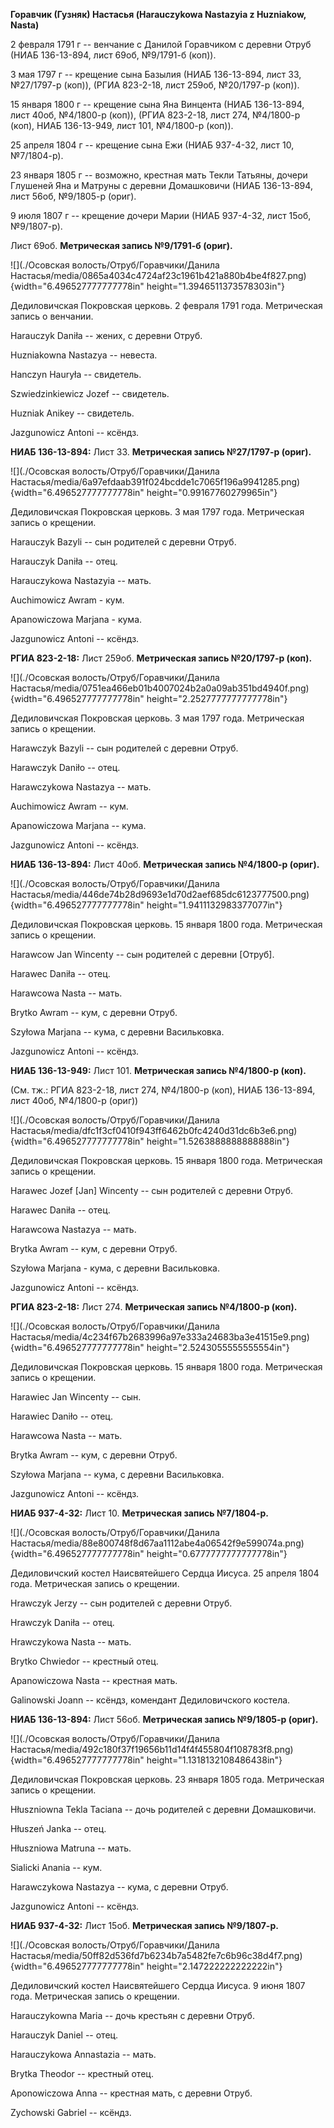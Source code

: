**Горавчик (Гузняк) Настасья (Harauczykowa Nastazyia z Huzniakow,
Nasta)**

2 февраля 1791 г -- венчание с Данилой Горавчиком с деревни Отруб (НИАБ
136-13-894, лист 69об, №9/1791-б (коп)).

3 мая 1797 г -- крещение сына Базылия (НИАБ 136-13-894, лист 33,
№27/1797-р (коп)), (РГИА 823-2-18, лист 259об, №20/1797-р (коп)).

15 января 1800 г -- крещение сына Яна Винцента (НИАБ 136-13-894, лист
40об, №4/1800-р (коп)), (РГИА 823-2-18, лист 274, №4/1800-р (коп), НИАБ
136-13-949, лист 101, №4/1800-р (коп)).

25 апреля 1804 г -- крещение сына Ежи (НИАБ 937-4-32, лист 10,
№7/1804-р).

23 января 1805 г -- возможно, крестная мать Текли Татьяны, дочери
Глушеней Яна и Матруны с деревни Домашковичи (НИАБ 136-13-894, лист
56об, №9/1805-р (ориг).

9 июля 1807 г -- крещение дочери Марии (НИАБ 937-4-32, лист 15об,
№9/1807-р).

Лист 69об. **Метрическая запись №9/1791-б (ориг).**

![](./Осовская волость/Отруб/Горавчики/Данила Настасья/media/0865a4034c4724af23c1961b421a880b4be4f827.png){width="6.496527777777778in"
height="1.3946511373578303in"}

Дедиловичская Покровская церковь. 2 февраля 1791 года. Метрическая
запись о венчании.

Harauczyk Daniła -- жених, с деревни Отруб.

Huzniakowna Nastazya -- невеста.

Hanczyn Hauryła -- свидетель.

Szwiedzinkiewicz Jozef -- свидетель.

Huzniak Anikey -- свидетель.

Jazgunowicz Antoni -- ксёндз.

**НИАБ 136-13-894:** Лист 33. **Метрическая запись №27/1797-р (ориг).**

![](./Осовская волость/Отруб/Горавчики/Данила Настасья/media/6a97efdaab391f024bcdde1c7065f196a9941285.png){width="6.496527777777778in"
height="0.99167760279965in"}

Дедиловичская Покровская церковь. 3 мая 1797 года. Метрическая запись о
крещении.

Harauczyk Bazyli -- сын родителей с деревни Отруб.

Harauczyk Daniła -- отец.

Harauczykowa Nastazyia -- мать.

Auchimowicz Awram - кум.

Apanowiczowa Marjana - кума.

Jazgunowicz Antoni -- ксёндз.

**РГИА 823-2-18:** Лист 259об. **Метрическая запись №20/1797-р (коп).**

![](./Осовская волость/Отруб/Горавчики/Данила Настасья/media/0751ea466eb01b4007024b2a0a09ab351bd4940f.png){width="6.496527777777778in"
height="2.2527777777777778in"}

Дедиловичская Покровская церковь. 3 мая 1797 года. Метрическая запись о
крещении.

Harawczyk Bazyli -- сын родителей с деревни Отруб.

Harawczyk Daniło -- отец.

Harawczykowa Nastazya -- мать.

Auchimowicz Awram -- кум.

Apanowiczowa Marjana -- кума.

Jazgunowicz Antoni -- ксёндз.

**НИАБ 136-13-894:** Лист 40об. **Метрическая запись №4/1800-р (ориг).**

![](./Осовская волость/Отруб/Горавчики/Данила Настасья/media/446de74b28d9693e1d70d2aef685dc6123777500.png){width="6.496527777777778in"
height="1.9411132983377077in"}

Дедиловичская Покровская церковь. 15 января 1800 года. Метрическая
запись о крещении.

Harawcow Jan Wincenty -- сын родителей с деревни \[Отруб\].

Harawec Daniła -- отец.

Harawcowa Nasta -- мать.

Brytko Awram -- кум, с деревни Отруб.

Szyłowa Marjana -- кума, с деревни Васильковка.

Jazgunowicz Antoni -- ксёндз.

**НИАБ 136-13-949:** Лист 101. **Метрическая запись №4/1800-р (коп).**

(См. тж.: РГИА 823-2-18, лист 274, №4/1800-р (коп), НИАБ 136-13-894,
лист 40об, №4/1800-р (ориг))

![](./Осовская волость/Отруб/Горавчики/Данила Настасья/media/dfc1f3cf0410f943ff6462b0fc4240d31dc6b3e6.png){width="6.496527777777778in"
height="1.5263888888888888in"}

Дедиловичская Покровская церковь. 15 января 1800 года. Метрическая
запись о крещении.

Harawec Jozef \[Jan\] Wincenty -- сын родителей с деревни Отруб.

Harawec Daniła -- отец.

Harawcowa Nastazya -- мать.

Brytka Awram -- кум, с деревни Отруб.

Szyłowa Marjana - кума, с деревни Васильковка.

Jazgunowicz Antoni -- ксёндз.

**РГИА 823-2-18:** Лист 274. **Метрическая запись №4/1800-р (коп).**

![](./Осовская волость/Отруб/Горавчики/Данила Настасья/media/4c234f67b2683996a97e333a24683ba3e41515e9.png){width="6.496527777777778in"
height="2.5243055555555554in"}

Дедиловичская Покровская церковь. 15 января 1800 года. Метрическая
запись о крещении.

Harawiec Jan Wincenty -- сын.

Harawiec Daniło -- отец.

Harawcowa Nasta -- мать.

Brytka Awram -- кум, с деревни Отруб.

Szyłowa Marjana -- кума, с деревни Васильковка.

Jazgunowicz Antoni -- ксёндз.

**НИАБ 937-4-32:** Лист 10. **Метрическая запись №7/1804-р.**

![](./Осовская волость/Отруб/Горавчики/Данила Настасья/media/88e800748f8d67aa1112abe4a06542f9e599074a.png){width="6.496527777777778in"
height="0.6777777777777778in"}

Дедиловичский костел Наисвятейшего Сердца Иисуса. 25 апреля 1804 года.
Метрическая запись о крещении.

Hrawczyk Jerzy -- сын родителей с деревни Отруб.

Hrawczyk Daniła -- отец.

Hrawczykowa Nasta -- мать.

Brytko Chwiedor -- крестный отец.

Apanowiczowa Nasta -- крестная мать.

Galinowski Joann -- ксёндз, комендант Дедиловичского костела.

**НИАБ 136-13-894:** Лист 56об. **Метрическая запись №9/1805-р (ориг).**

![](./Осовская волость/Отруб/Горавчики/Данила Настасья/media/492c180f37f19656b11d14f4f455804f108783f8.png){width="6.496527777777778in"
height="1.1318132108486438in"}

Дедиловичская Покровская церковь. 23 января 1805 года. Метрическая
запись о крещении.

Hłuszniowna Tekla Taciana -- дочь родителей с деревни Домашковичи.

Hłuszeń Janka -- отец.

Hłuszniowa Matruna -- мать.

Sialicki Anania -- кум.

Harawczykowa Nastazya -- кума, с деревни Отруб.

Jazgunowicz Antoni -- ксёндз.

**НИАБ 937-4-32:** Лист 15об. **Метрическая запись №9/1807-р.**

![](./Осовская волость/Отруб/Горавчики/Данила Настасья/media/50ff82d536fd7b6234b7a5482fe7c6b96c38d4f7.png){width="6.496527777777778in"
height="2.147222222222222in"}

Дедиловичский костел Наисвятейшего Сердца Иисуса. 9 июня 1807 года.
Метрическая запись о крещении.

Harauczykowna Maria -- дочь крестьян с деревни Отруб.

Harauczyk Daniel -- отец.

Harauczykowa Annastazia -- мать.

Brytka Theodor -- крестный отец.

Aponowiczowa Anna -- крестная мать, с деревни Отруб.

Zychowski Gabriel -- ксёндз.
